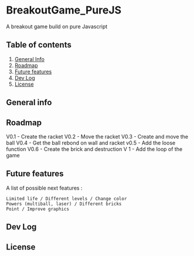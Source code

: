 # BreakoutGame_PureJS
A breakout game build on pure Javascript

## Table of contents
1. [General Info](#general-info)
2. [Roadmap](#roadmap)
3. [Future features](#future-features)
4. [Dev Log](#dev-log)
5. [License](#license)



## General info


## Roadmap
V0.1 - Create the racket
V0.2 - Move the racket
V0.3 - Create and move the ball
V0.4 - Get the ball rebond on wall and racket
v0.5 - Add the loose function
V0.6 - Create the brick and destruction
V 1 -  Add the loop of the game

## Future features
A list of possible next features : 

    Limited life / Different levels / Change color
    Powers (multiball, laser) / Different bricks
    Point / Improve graphics

## Dev Log


## License